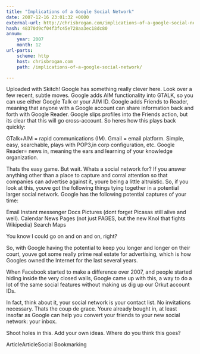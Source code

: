 ```yaml
---
title: "Implications of a Google Social Network"
date: 2007-12-16 23:01:32 +0000
external-url: http://chrisbrogan.com/implications-of-a-google-social-network/
hash: 48370d9cf04f3fc45e728aa3ec18dc80
annum:
    year: 2007
    month: 12
url-parts:
    scheme: http
    host: chrisbrogan.com
    path: /implications-of-a-google-social-network/

---
```


Uploaded with Skitch!
 Google has something really clever here. Look over a few recent, subtle moves. Google adds AIM functionality into GTALK, so you can use either Google Talk or your AIM ID. Google adds Friends to Reader, meaning that anyone with a Google account can share information back and forth with Google Reader. Google slips profiles into the Friends action, but its clear that this will go cross-account. So heres how this plays back quickly: 


GTalk+AIM = rapid communications (IM).
Gmail = email platform. Simple, easy, searchable, plays with POP3,in corp configuration, etc.
Google Reader= news in, meaning the ears and learning of your knowledge organization.

Thats the easy game. But wait. Whats a social network for? If you answer anything other than a place to capture and corral attention so that companies can advertise against it, youre being a little altruistic. So, if you look at this, youve got the following things tying together in a potential larger social network. Google has the following potential captures of your time: 


 Email
 Instant messenger
 Docs
 Pictures (dont forget Picasas still alive and well).
 Calendar
 News
 Pages (not just PAGES, but the new Knol that fights Wikipedia)
 Search
 Maps

You know I could go on and on and on, right? 

So, with Google having the potential to keep you longer and longer on their court, youve got some really prime real estate for advertising, which is how Googles owned the Internet for the last several years. 

When Facebook started to make a difference over 2007, and people started hiding inside the very closed walls, Google came up with this, a way to do a lot of the same social features without making us dig up our Orkut account IDs. 

In fact, think about it, your social network is your contact list. No invitations necessary. Thats the coup de grace. Youre already bought in, at least insofar as Google can help you convert your friends to your new social network: your inbox. 

Shoot holes in this. Add your own ideas. Where do you think this goes?

 ArticleArticleSocial Bookmarking
